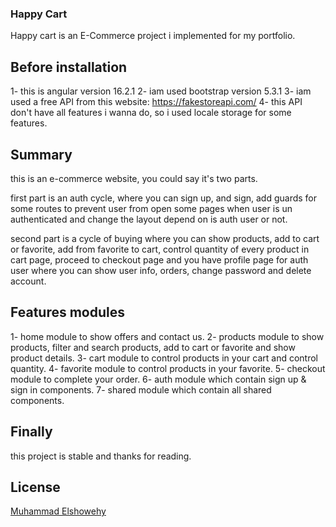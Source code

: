 ### Happy Cart

Happy cart is an E-Commerce project i implemented for my portfolio. 

## Before installation

1- this is angular version 16.2.1
2- iam used bootstrap version 5.3.1
3- iam used a free API from this website: https://fakestoreapi.com/
4- this API don't have all features i wanna do, so i used locale storage for some features.

## Summary

this is an e-commerce website, you could say it's two parts.

first part is an auth cycle, where you can sign up, and sign, add guards for some routes to prevent user from open some pages when user is un authenticated and change the layout depend on is auth user or not.  

second part is a cycle of buying where you can show products, add to cart or favorite, add from favorite to cart, control quantity of every product in cart page, proceed to checkout page and you have profile page for auth user where you can show user info, orders, change password and delete account.

## Features modules

1- home module to show offers and contact us.
2- products module to show products, filter and search products, add to cart or favorite and show product details.
3- cart module to control products in your cart and control quantity.
4- favorite module to control products in your favorite.
5- checkout module to complete your order.
6- auth module which contain sign up & sign in components.
7- shared module which contain all shared components.

## Finally 

this project is stable and thanks for reading.

## License

[Muhammad Elshowehy](https://www.linkedin.com/in/muhammad-gamal-elshowehy-972b72224/)
